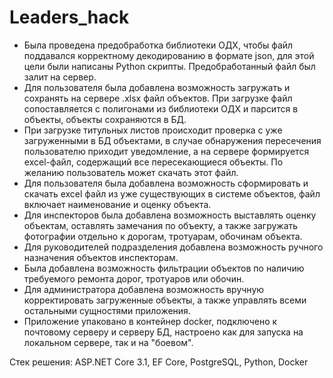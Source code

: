 # Leaders_hack

- Была проведена предобработка библиотеки ОДХ, чтобы файл поддавался корректному декодированию в формате json, для этой цели были написаны Python скрипты. Предобработанный файл был залит на сервер.
- Для пользователя была добавлена возможность загружать и сохранять на сервере .xlsx файл объектов. При загрузке файл сопоставляется с полигонами из библиотеки ОДХ и парсится в объекты, объекты сохраняются в БД. 
- При загрузке титульных листов происходит проверка с уже загруженными в БД объектами, в случае обнаружения пересечения пользователю приходит уведомление, а на сервере формируется excel-файл, содержащий все пересекающиеся объекты. По желанию пользователь может скачать этот файл.
- Для пользователя была добавлена возможность сформировать и скачать excel файл из уже существующих в системе объектов, файл включает наименование и оценку объекта.
- Для инспекторов была добавлена возможность выставлять оценку объектам, оставлять замечания по объекту, а также загружать фотографии отдельно к дорогам, тротуарам, обочинам объекта.
- Для руководителей подразделения добавлена возможность ручного назначения объектов инспекторам.
- Была добавлена возможность фильтрации объектов по наличию требуемого ремонта дорог, тротуаров или обочин.
- Для администратора добавлена возможность вручную корректировать загруженные объекты, а также управлять всеми остальными сущностями приложения.
- Приложение упаковано в контейнер docker, подключено к почтовому серверу и серверу БД, настроено как для запуска на локальном сервере, так и на "боевом".

Стек решения: ASP.NET Core 3.1, EF Core, PostgreSQL, Python, Docker
